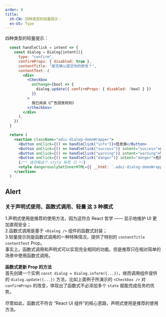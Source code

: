 ```yaml
---
order: 0
title:
  zh-CN: 四种类型的轻量提示：
  en-US: Type
---
```


四种类型的轻量提示：

```jsx
  const handleClick = intent => {
    const dialog = Dialog[intent]({
      type: "confirm",
      confirmProps: { disabled: true },
      contentTitle: "是否确认提交你的修改？",
      contentText: (
        <div>
          <Checkbox
            onChange={bool => {
              dialog.update({ confirmProps: { disabled: !bool } })
            }}
          >
            我已阅读《广告投放规则》
          </Checkbox>
        </div>
      ),
    })
  }

  return (
    <section className="adui-dialog-demoWrapper">
      <Button onClick={() => handleClick("info")}>信息类</Button>
      <Button onClick={() => handleClick("success")} intent="success">成功类</Button>
      <Button onClick={() => handleClick("warning")} intent="warning">警示类</Button>
      <Button onClick={() => handleClick("danger")} intent="danger">危险类</Button>
      {/** 请忽略这个 style 标签 😊 */}
      <style dangerouslySetInnerHTML={{ __html: `.adui-dialog-demoWrapper button:not(:last-of-type) { margin-right: 16px; }` }} />
    </section>
  )
```

## Alert
### 关于声明式使用、函数式调用、轻量 这 3 种模式
1.声明式使用是推荐的使用方法，因为这符合 React 哲学 —— 显示地维护 UI 更加直观安全；  
2.函数式调用是基于 `<Dialog />` 组件的函数式封装；  
3.轻量提示则是函数式调用的一种特殊情况，提供了特别的 `contentTitle` `contentText` Prop。  
事实上，函数式调用和声明式可以实现完全相同的功能。但是推荐只在相对简单的场景中使用函数式调用。  <br /><br />
**函数式更新 Prop 的方法**  
首先创建一个实例 `const dialog = Dialog.inform({...})`，继而调用组件提供的 `dialog.update({...})` 方法，比如上面例子所演示的 `<Checkbox />` 对 `confirmProps` 的改变，体现出了函数式不必添加多个 `state` 就能完成任务的优势。<br />  
尽管如此，函数式不符合 “React UI 组件”的核心思路，声明式使用是推荐的使用方法。